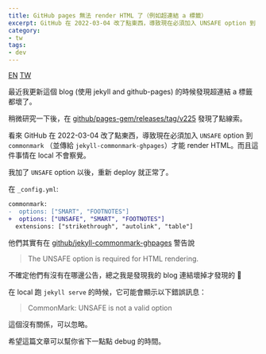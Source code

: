 ```yaml
---
title: GitHub pages 無法 render HTML 了（例如超連結 a 標籤）
excerpt: GitHub 在 2022-03-04 改了點東西，導致現在必須加入 UNSAFE option 到 commonmark （並傳給 jekyll-commonmark-ghpages）才能 render HTML。
category:
- tw
tags:
- dev
---
```


<a href="{% link _posts/2022-04-03-github-pages-not-rendering-html-in-markdown.md %}" title="GitHub pages not rendering HTML in markdown (eg. a tags)" class="lang-btn">EN</a>
<a href="{% link _posts/2022-04-03-github-pages-not-rendering-html-in-markdown-tw.md %}" title="GitHub pages 無法 render HTML 了（例如超連結 a 標籤）" class="lang-btn lang-current">TW</a>

最近我更新這個 blog (使用 jekyll and github-pages) 的時候發現超連結 a 標籤都壞了。

稍微研究一下後，在 [github/pages-gem/releases/tag/v225](https://github.com/github/pages-gem/releases/tag/v225) 發現了點線索。

看來 GitHub 在 2022-03-04 改了點東西，導致現在必須加入 `UNSAFE` option 到
`commonmark` （並傳給 `jekyll-commonmark-ghpages`）才能 render HTML。而且這件事情在 local 不會察覺。

我加了 `UNSAFE` option 以後，重新 deploy 就正常了。

在 `_config.yml`:

```diff
commonmark:
-  options: ["SMART", "FOOTNOTES"]
+  options: ["UNSAFE", "SMART", "FOOTNOTES"]
  extensions: ["strikethrough", "autolink", "table"]
```

他們其實有在 [github/jekyll-commonmark-ghpages](https://github.com/github/jekyll-commonmark-ghpages/blob/master/README.md) 警告說

> The UNSAFE option is required for HTML rendering.

不確定他們有沒有在哪邊公告，總之我是發現我的 blog 連結壞掉才發現的 🥲

在 local 跑 `jekyll serve` 的時候，它可能會顯示以下錯誤訊息：

> CommonMark: UNSAFE is not a valid option

這個沒有關係，可以忽略。

希望這篇文章可以幫你省下一點點 debug 的時間。
